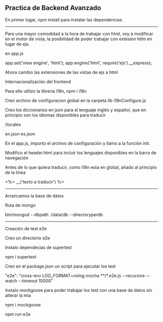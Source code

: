 ## Practica de Backend Avanzado

En primer lugar, npm install para instalar las dependencias.

--------

Para una mayor comodidad a la hora de trabajar con html, voy a modificar en el motor de vista, la posibilidad de poder trabajar con extesion htlm en lugar de ejs.

en app.js

app.set('view engine', 'html');
app.engine('html', require('ejs').__express);

Ahora cambio las extensiones de las vistas de ejs a html


Internacionalización del frontend

Para ello utilizo la libreria i18n, npm i i18n

Creo archivo de configuracion global en la carpeta lib
i18nConfigure.js

Creo los diccionarios en json para el lenguaje inglés y español, que en principio son los idiomas disponibles para traducir

/locales

en.json
es.json

En el app.js, importo el archivo de configuración y llamo a la función init.

Modifico el header.html para incluir los lenguajes disponibles en la barra de navegación

Antes de lo que quiera traducir, como i18n esta en global, añado al principio de la línea

<%= __('texto a traducir') %>

---------

Arrancamos la base de datos

Ruta de mongo

bin/mongod --dbpath ./data/db --directoryperdb

---------

Creación de test e2e

Creo un directorio e2e

Instalo dependecias de supertest

npm i supertest

Creo en el package.json un script para ejecutar los test

"e2e": "cross-env LOG_FORMAT=nolog mocha **/*.e2e.js --recursive --watch --timeout 10000"

Instalo mockgoose para poder trabajar los test con una base de datos sin alterar la mía

npm i mockgoose

npm run e2e